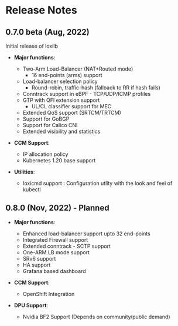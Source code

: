 # Release Notes

## 0.7.0 beta (Aug, 2022)

Initial release of loxilb 

- **Major functions**:  
    - Two-Arm Load-Balancer (NAT+Routed mode)
        - 16 end-points (arms) support
    - Load-balancer selection policy
        -  Round-robin, traffic-hash (fallback to RR if hash fails)
    - Conntrack support in eBPF - TCP/UDP/ICMP profiles
    - GTP with QFI extension support
        - UL/CL classifier support for MEC
    - Extended QoS support (SRTCM/TRTCM)
    - Support for GoBGP
    - Support for Calico CNI
    - Extended visibility and statistics 

- **CCM Support**: 
    - IP allocation policy
    - Kubernetes 1.20 base support
 
- **Utilities**:  
    - loxicmd support : Configuration utlity with the look and feel of kubectl

## 0.8.0 (Nov, 2022) - Planned  

- **Major functions**: 
    - Enhanced load-balancer support upto 32 end-points
    - Integrated Firewall support
    - Extended conntrack - SCTP support
    - One-ARM LB mode support
    - SRv6 support
    - HA support
    - Grafana based dashboard
  
- **CCM Support**: 
    - OpenShift Integration
  
- **DPU Support**:  
    - Nvidia BF2 Support (Depends on community/public demand)

